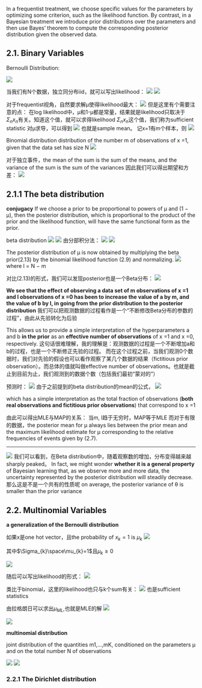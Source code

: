In a frequentist treatment, we choose specific values for the parameters by optimizing some criterion, such as the likelihood function. 
By contrast, in a Bayesian treatment we introduce prior distributions over the parameters and then use Bayes’ theorem to compute the corresponding posterior distribution given the observed data.

## 2.1. Binary Variables

Bernoulli Distribution:

![](Pasted%20image%2020210329214620.png)

当我们有N个数据，独立同分布iid，就可以写出likelihood：
![](Pasted%20image%2020210329214934.png)
![](Pasted%20image%2020210329214943.png)

对于frequentist视角，自然要求解μ使得likelihood最大：
![](Pasted%20image%2020210329215137.png)
但是这里有个需要注意的点：
在log likelihood中，μ和1-μ都是常量，结果就是likelihood只取决于$\Sigma_{n}x_{n}$有关。知道这个值，就可以求得likelihood
$\Sigma_{n}x_{n}$这个值，我们称为sufficient statistic
对μ求导，可以得到
![](Pasted%20image%2020210330134016.png)
也就是sample mean。
记x=1有m个样本，则
![](Pasted%20image%2020210330134151.png)


Binomial distribution
distribution of the number m of observations of x =1,
given that the data set has size N
![](Pasted%20image%2020210330134527.png)

对于独立事件，the mean of the sum is the sum of the means, and the variance of the sum is the sum of the variances
因此我们可以得出期望和方差：
![](Pasted%20image%2020210330134634.png)


## 2.1.1 The beta distribution

**conjugacy**
If we choose a prior to be proportional to powers of µ and (1 − µ), then the posterior distribution, which is proportional to the product of the prior and the likelihood function, will have the same functional form as the prior.

beta distribution
![](Pasted%20image%2020210330143537.png)
![](Pasted%20image%2020210330143625.png)
由分部积分法：
![](Pasted%20image%2020210330145450.png)
![](Pasted%20image%2020210330150033.png)

The posterior distribution of µ is now obtained by multiplying the beta prior(2.13) by the binomial likelihood function (2.9) and normalizing.
![](Pasted%20image%2020210330151026.png)
where l = N − m

对比(2.13)的形式，我们可以发现posterior也是一个Beta分布：
![](Pasted%20image%2020210330151321.png)


**We see that the effect of observing a data set of m observations of x =1 and l observations of x =0 has been to increase the value of a by m, and the value of b by l, in going from the prior distribution to the posterior distribution**
我们可以把观测数据的过程看作是一个“不断修改Beta分布的参数的过程”，由此从先验转化为后验

This allows us to provide a simple interpretation of the hyperparameters a and b **in the prior** as an **effective number of observations** of x =1 and x =0, respectively.
这句话很难理解，我的理解是：观测数据的过程是一个不断增加a和b的过程，也是一个不断修正先验的过程。
而在这个过程之前，当我们观测0个数据时，我们对先验的假设也可以看作观察了某几个数据的结果（fictitious prior observation）。而总体的值就叫做effective number of observations。也就是截止到目前为止，我们观测到的数据个数（包括我们最初“蒙对的”）

预测时：
![](Pasted%20image%2020210330154351.png)
由于之前提到的beta distribution的mean的公式，
![](Pasted%20image%2020210330154605.png)

which has a simple interpretation as the total fraction of observations (**both real observations and fictitious prior observations**) that correspond to x =1

由此可以得出MLE与MAP的关系：
当m, l趋于无穷时，MAP等于MLE
而对于有限的数据，the posterior mean for µ always lies between the prior mean and the maximum likelihood estimate for µ corresponding to the relative frequencies of events given by (2.7).


***

![](Pasted%20image%2020210330160406.png)
我们可以看到，在Beta distribution中，随着观察数的增加，分布变得越来越sharply peaked。
In fact, we might wonder **whether it is a general property** of Bayesian learning that, as we observe more and more data, the uncertainty represented by the posterior distribution will steadily decrease.
那么这是不是一个共有的性质呢
on average, the posterior variance of θ is smaller than the prior variance


## 2.2. Multinomial Variables

**a generalization of the Bernoulli distribution**

如果x是one hot vector，且the probability of $x_{k} =1$ is $\mu_{k}$
![](Pasted%20image%2020210330170942.png)

其中$\Sigma_{k}\space\mu_{k}=1$且$\mu_{k}\ge0$

![](Pasted%20image%2020210330171717.png)

随后可以写出likelihood的形式：
![](Pasted%20image%2020210331144200.png)

类比于binomial，这里的likelihood也只与k个sum有关：
![](Pasted%20image%2020210331144241.png)
也是sufficient statistics

由拉格朗日可以求出$\mu_{ML}$,也就是MLE的解
![](Pasted%20image%2020210331144441.png)

![](Pasted%20image%2020210331144614.png)


**multinomial distribution**

joint distribution of the quantities m1,...,mK, conditioned on the parameters µ and on the total number N of observations


![](Pasted%20image%2020210331145031.png)
![](Pasted%20image%2020210331145038.png)

### 2.2.1 The Dirichlet distribution
